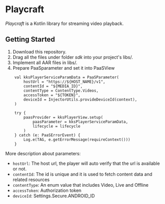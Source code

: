 # Playcraft

*Playcraft* is a Kotlin library for streaming video playback.


## Getting Started

1. Download this repository.
2. Drag all the files under folder *sdk* into your project's libs/.
3. Implement all AAR files in libs/.
4. Prepare PaaSparameter and set it into PaaSView

```
    val kksPlayerServiceParamData = PaaSParameter(
        hostUrl = "https://${HOST_NAME}/v1",
        contentId = "${MEDIA_ID}",
        contentType = ContentType.Videos,
        accessToken = "${TOKEN}",
        deviceId = InjectorUtils.provideDeviceId(context),
    )

    try {
        paasProvider = kksPlayerView.setup(
            paasParameter = kksPlayerServiceParamData,
            lifecycle = lifecycle
        )
    } catch (e: PaaSErrorEvent) {
        Log.e(TAG, e.getErrorMessage(requireContext()))
    }

```

More description about parameters:

- `hostUrl`: The host url, the player will auto verify that the url is available or not.
- `contentId`: The id is unique and it is used to fetch content data and related resources
- `contentType`: An enum value that includes Video, Live and Offline
- `accessToken`: Authorization token
- `deviceId`: Settings.Secure.ANDROID_ID

